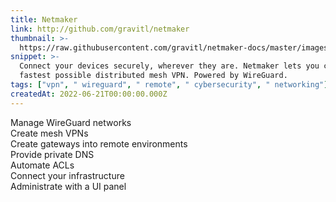 ```yaml
---
title: Netmaker
link: http://github.com/gravitl/netmaker
thumbnail: >-
  https://raw.githubusercontent.com/gravitl/netmaker-docs/master/images/N%20Teal.png
snippet: >-
  Connect your devices securely, wherever they are. Netmaker lets you create the
  fastest possible distributed mesh VPN. Powered by WireGuard.
tags: ["vpn", " wireguard", " remote", " cybersecurity", " networking"]
createdAt: 2022-06-21T00:00:00.000Z
---
```

Manage WireGuard networks  
Create mesh VPNs  
Create gateways into remote environments  
Provide private DNS  
Automate ACLs  
Connect your infrastructure  
Administrate with a UI panel